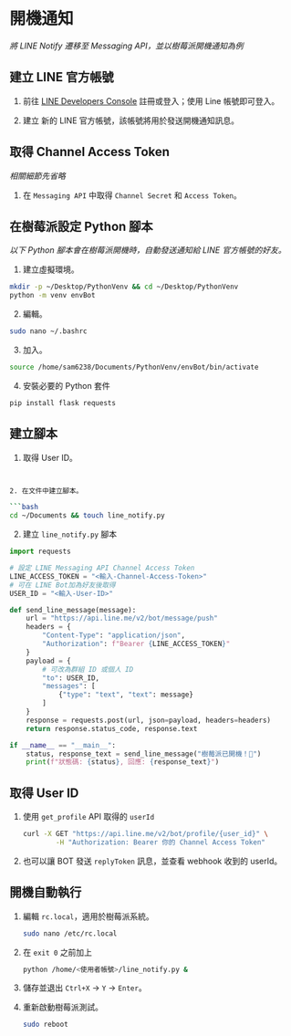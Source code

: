 # 開機通知

_將 LINE Notify 遷移至 Messaging API，並以樹莓派開機通知為例_

## 建立 LINE 官方帳號

1. 前往 [LINE Developers Console](https://developers.line.biz/zh-hant/) 註冊或登入；使用 Line 帳號即可登入。

2. 建立 新的 LINE 官方帳號，該帳號將用於發送開機通知訊息。

## 取得 Channel Access Token

_相關細節先省略_

1. 在 `Messaging API` 中取得 `Channel Secret` 和 `Access Token`。

## 在樹莓派設定 Python 腳本

_以下 Python 腳本會在樹莓派開機時，自動發送通知給 LINE 官方帳號的好友。_

1. 建立虛擬環境。

```bash
mkdir -p ~/Desktop/PythonVenv && cd ~/Desktop/PythonVenv
python -m venv envBot
```

2. 編輯。

```bash
sudo nano ~/.bashrc
```

3. 加入。

```bash
source /home/sam6238/Documents/PythonVenv/envBot/bin/activate
```

4. 安裝必要的 Python 套件

```bash
pip install flask requests
```

## 建立腳本

1. 取得 User ID。

```bash


2. 在文件中建立腳本。

```bash
cd ~/Documents && touch line_notify.py
```

2. 建立 `line_notify.py` 腳本

```python
import requests

# 設定 LINE Messaging API Channel Access Token
LINE_ACCESS_TOKEN = "<輸入-Channel-Access-Token>"
# 可在 LINE Bot加為好友後取得
USER_ID = "<輸入-User-ID>"

def send_line_message(message):
    url = "https://api.line.me/v2/bot/message/push"
    headers = {
        "Content-Type": "application/json",
        "Authorization": f"Bearer {LINE_ACCESS_TOKEN}"
    }
    payload = {
        # 可改為群組 ID 或個人 ID
        "to": USER_ID,
        "messages": [
            {"type": "text", "text": message}
        ]
    }
    response = requests.post(url, json=payload, headers=headers)
    return response.status_code, response.text

if __name__ == "__main__":
    status, response_text = send_line_message("樹莓派已開機！🚀")
    print(f"狀態碼: {status}, 回應: {response_text}")
```

## 取得 User ID

1. 使用 `get_profile` API 取得的 `userId`

    ```bash
    curl -X GET "https://api.line.me/v2/bot/profile/{user_id}" \
            -H "Authorization: Bearer 你的 Channel Access Token"
    ```

2. 也可以讓 BOT 發送 `replyToken` 訊息，並查看 webhook 收到的 userId。

## 開機自動執行

1. 編輯 `rc.local`，適用於樹莓派系統。

    ```bash
    sudo nano /etc/rc.local
    ```

2. 在 `exit 0` 之前加上

    ```bash
    python /home/<使用者帳號>/line_notify.py &
    ```

3. 儲存並退出 `Ctrl+X` → `Y` → `Enter`。

4. 重新啟動樹莓派測試。

    ```bash
    sudo reboot
    ```

